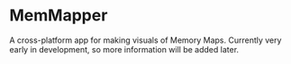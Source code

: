 # MemMapper

A cross-platform app for making visuals of Memory Maps. Currently very early in development, so more information will be added later.